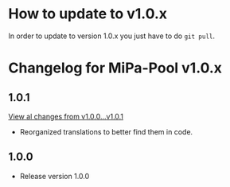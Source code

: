 # How to update to v1.0.x
In order to update to version 1.0.x you just have to do `git pull`.

# Changelog for MiPa-Pool v1.0.x

## 1.0.1
[View al changes from v1.0.0...v1.0.1](https://github.com/xPand4B/MiPa-Pool/compare/v1.0...v1.0.1)
* Reorganized translations to better find them in code.

## 1.0.0
* Release version 1.0.0
